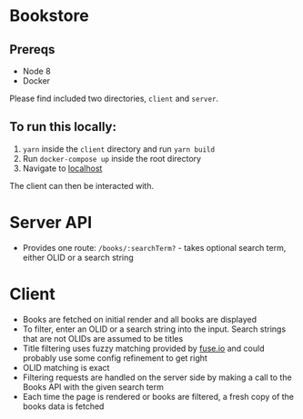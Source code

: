 # Bookstore

## Prereqs
- Node 8
- Docker

Please find included two directories, `client` and `server`.

## To run this locally:

1. `yarn` inside the `client` directory and run `yarn build`
2. Run `docker-compose up` inside the root directory
3. Navigate to [localhost](http://localhost)

The client can then be interacted with.

# Server API
- Provides one route: `/books/:searchTerm?` - takes optional search term, either OLID or a search string
 
# Client
- Books are fetched on initial render and all books are displayed
- To filter, enter an OLID or a search string into the input. Search strings that are not OLIDs are assumed to be titles
- Title filtering uses fuzzy matching provided by [fuse.io](http://fusejs.io/) and could probably use 
some config refinement to get right
- OLID matching is exact
- Filtering requests are handled on the server side by making a call to the Books API with the given search term
- Each time the page is rendered or books are filtered, a fresh copy of the books data is fetched
